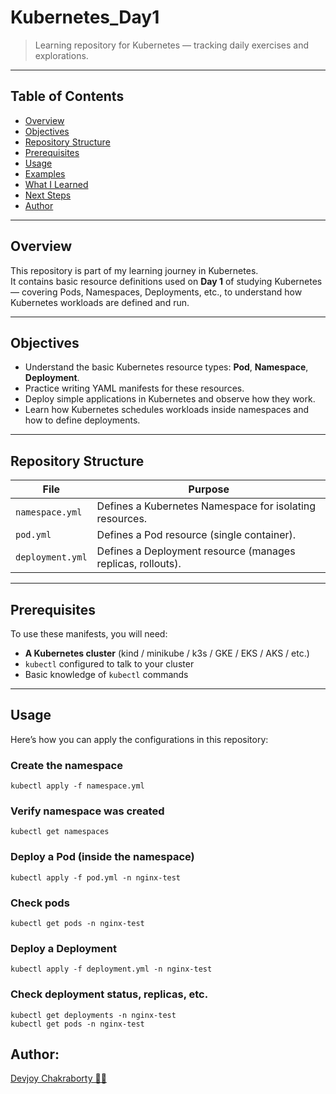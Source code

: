 # Kubernetes_Day1

> Learning repository for Kubernetes — tracking daily exercises and explorations.

---

## Table of Contents

- [Overview](#overview)  
- [Objectives](#objectives)  
- [Repository Structure](#repository-structure)  
- [Prerequisites](#prerequisites)  
- [Usage](#usage)  
- [Examples](#examples)  
- [What I Learned](#what-i-learned)  
- [Next Steps](#next-steps)  
- [Author](#author)

---

## Overview

This repository is part of my learning journey in Kubernetes.  
It contains basic resource definitions used on **Day 1** of studying Kubernetes — covering Pods, Namespaces, Deployments, etc., to understand how Kubernetes workloads are defined and run.

---

## Objectives

- Understand the basic Kubernetes resource types: **Pod**, **Namespace**, **Deployment**.  
- Practice writing YAML manifests for these resources.  
- Deploy simple applications in Kubernetes and observe how they work.  
- Learn how Kubernetes schedules workloads inside namespaces and how to define deployments.

---

## Repository Structure

| File | Purpose |
|------|---------|
| `namespace.yml` | Defines a Kubernetes Namespace for isolating resources. |
| `pod.yml` | Defines a Pod resource (single container). |
| `deployment.yml` | Defines a Deployment resource (manages replicas, rollouts). |

---

## Prerequisites

To use these manifests, you will need:

- **A Kubernetes cluster** (kind / minikube / k3s / GKE / EKS / AKS / etc.)  
- `kubectl` configured to talk to your cluster  
- Basic knowledge of `kubectl` commands  

---

## Usage

Here’s how you can apply the configurations in this repository:

### Create the namespace
```
kubectl apply -f namespace.yml
```
### Verify namespace was created
```
kubectl get namespaces
```
### Deploy a Pod (inside the namespace)
```
kubectl apply -f pod.yml -n nginx-test
```
### Check pods
```
kubectl get pods -n nginx-test
```
### Deploy a Deployment
```
kubectl apply -f deployment.yml -n nginx-test
```
### Check deployment status, replicas, etc.
```
kubectl get deployments -n nginx-test
kubectl get pods -n nginx-test
```


## Author:
[Devjoy Chakraborty 🧑‍💻](https://github.com/dchak2023)